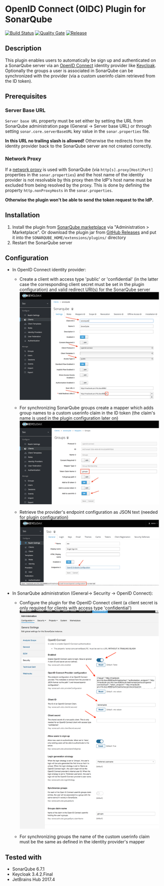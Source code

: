 # OpenID Connect (OIDC) Plugin for SonarQube
[![Build Status](https://api.travis-ci.org/vaulttec/sonar-auth-oidc.svg)](https://travis-ci.org/vaulttec/sonar-auth-oidc) [![Quality Gate](https://sonarcloud.io/api/badges/gate?key=org.vaulttec.sonarqube.auth.oidc:sonar-auth-oidc-plugin)](https://sonarcloud.io/dashboard?id=org.vaulttec.sonarqube.auth.oidc%3Asonar-auth-oidc-plugin) [![Release](https://img.shields.io/github/release/vaulttec/sonar-auth-oidc.svg)](https://github.com/vaulttec/sonar-auth-oidc/releases/latest)

## Description

This plugin enables users to automatically be sign up and authenticated on a SonarQube server via an [OpenID Connect](http://openid.net/connect/) identity provider like [Keycloak](http://www.keycloak.org). Optionally the groups a user is associated in SonarQube can be synchronized with the provider (via a custom userinfo claim retrieved from the ID token).

## Prerequisites

### Server Base URL

`Server base URL` property must be set either by setting the
URL from SonarQube administration page (General -\> Server base URL) or
through setting `sonar.core.serverBaseURL` key value in the `sonar.properties`
file.

**In this URL no trailing slash is allowed!** Otherwise the redirects from the identity provider back to the SonarQube server are not created correctly.

### Network Proxy

If a [network proxy](https://docs.oracle.com/javase/8/docs/api/java/net/doc-files/net-properties.html#Proxies) is used with SonarQube (via `http[s].proxy[Host|Port]` properties in the `sonar.properties`) and the host name of the identity provider is not resolvable by this proxy then the IdP's host name must be excluded from being resolved by the proxy. This is done by defining the property `http.nonProxyHosts` in the `sonar.properties`.

**Otherwise the plugin won't be able to send the token request to the IdP.**

## Installation

1. Install the plugin from [SonarQube marketplace](https://docs.sonarqube.org/display/SONAR/Marketplace) via "Administration > Marketplace". Or download the plugin jar from [GitHub Releases](https://github.com/vaulttec/sonar-auth-oidc/releases) and put it into the `SONARQUBE_HOME/extensions/plugins/` directory
1. Restart the SonarQube server

## Configuration

- In OpenID Connect identity provider:
  - Create a client with access type 'public' or 'confidential' (in the latter case the corresponding client secret must be set in the plugin configuration) and valid redirect URI(s) for the SonarQube server
    ![Keycloak Client Configuration](docs/images/keycloak-client-config.png)

  - For synchronizing SonarQube groups create a mapper which adds group names to a custom userinfo claim in the ID token (the claim's name is used in the plugin configuration later on)
    ![Keycloak Mapper Configuration](docs/images/keycloak-mapper-config.png)

  - Retrieve the provider's endpoint configuration as JSON text (needed for plugin configuration)
    ![Keycloak Client Configuration](docs/images/keycloak-endpoint-config.png)

- In SonarQube administration (General-\> Security -\> OpenID Connect):
  - Configure the plugin for the OpenID Connect client (a client secret is only required for clients with access type 'confidential')
    ![SonarQube Plugin Configuration](docs/images/plugin-config.png)

  - For synchronizing groups the name of the custom userinfo claim must be the same as defined in the identity provider's mapper

## Tested with

* SonarQube 6.7.1
* Keycloak 3.4.2.Final
* JetBrains Hub 2017.4
